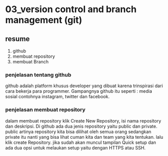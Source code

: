 # 03_version control and branch management (git)

## resume
1. github
2. membuat repository
3. membuat Branch

### penjelasan tentang github

github adalah platform khusus developer yang dibuat karena trinspirasi dari cara bekerja para programmer. Gampangnya github itu seperti : media sosial contohnya instagram, twitter dan facebook.

### penjelasan membuat repository

dalam membuat repository klik Create New Repository, isi nama repository dan deskripsi. Di github ada dua jenis repository yaitu public dan private. public artinya repository kita bisa dilihat oleh semua orang sedangkan private itu nanti yang bisa lihat cuman kita dan team yang kita tentukan. lalu klik create Repository. jika sudah akan muncul tampilan Quick setup dan ada dua opsi untuk melaukan setup yaitu dengan HTTPS atau SSH.

